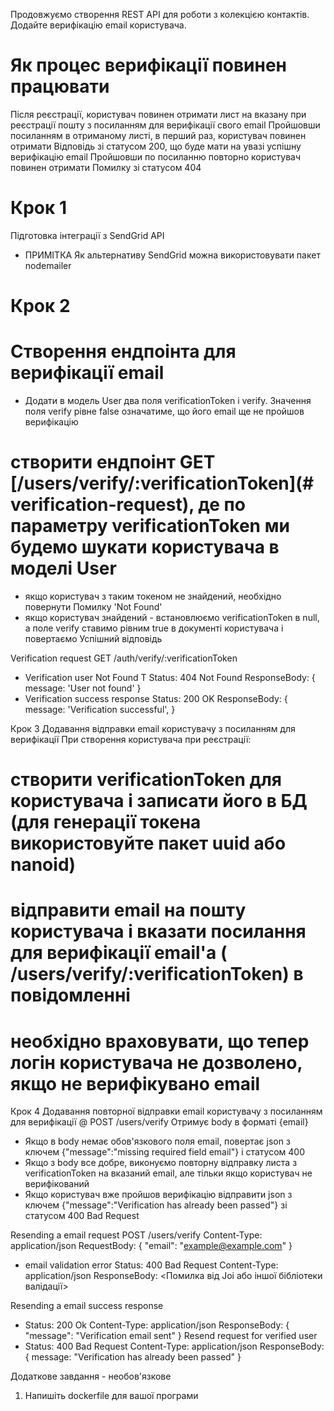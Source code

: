 Продовжуємо створення REST API для роботи з колекцією контактів. Додайте верифікацію email користувача.

# Як процес верифікації повинен працювати
Після реєстрації, користувач повинен отримати лист на вказану при реєстрації пошту з посиланням для верифікації свого email
Пройшовши посиланням в отриманому листі, в перший раз, користувач повинен отримати Відповідь зі статусом 200, що буде мати на увазі успішну верифікацію email
Пройшовши по посиланню повторно користувач повинен отримати Помилку зі статусом 404

# Крок 1
Підготовка інтеграції з SendGrid API
+ ПРИМІТКА Як альтернативу SendGrid можна використовувати пакет nodemailer

# Крок 2
   # Створення ендпоінта для верифікації email
+ Додати в модель User два поля verificationToken і verify. Значення поля verify рівне false означатиме, що його email ще не пройшов верифікацію

# створити ендпоінт GET [/users/verify/:verificationToken](# verification-request), де по параметру verificationToken ми будемо шукати користувача в моделі User
+ якщо користувач з таким токеном не знайдений, необхідно повернути Помилку 'Not Found'
+ якщо користувач знайдений - встановлюємо verificationToken в null, а поле verify ставимо рівним true в документі користувача і повертаємо Успішний відповідь

Verification request
GET /auth/verify/:verificationToken

+ Verification user Not Found T
Status: 404 Not Found
ResponseBody: {
  message: 'User not found'
}
+ Verification success response
Status: 200 OK
ResponseBody: {
  message: 'Verification successful',
}

Крок 3
Додавання відправки email користувачу з посиланням для верифікації
При створення користувача при реєстрації:
   # створити verificationToken для користувача і записати його в БД (для генерації токена використовуйте пакет uuid або nanoid)
   # відправити email на пошту користувача і вказати посилання для верифікації email'а ( /users/verify/:verificationToken) в повідомленні
   # необхідно враховувати, що тепер логін користувача не дозволено, якщо не верифікувано email

Крок 4
Додавання повторної відправки email користувачу з посиланням для верифікації @ POST /users/verify
Отримує body в форматі {email}
+ Якщо в body немає обов'язкового поля email, повертає json з ключем {"message":"missing required field email"} і статусом 400
+ Якщо з body все добре, виконуємо повторну відправку листа з verificationToken на вказаний email, але тільки якщо користувач не верифікований
+ Якщо користувач вже пройшов верифікацію відправити json з ключем {"message":"Verification has already been passed"} зі статусом 400 Bad Request

Resending a email request
POST /users/verify
Content-Type: application/json
RequestBody: {
  "email": "example@example.com"
}

+ email validation error
Status: 400 Bad Request
Content-Type: application/json
ResponseBody: <Помилка від Joi або іншої бібліотеки валідації>

Resending a email success response
+ Status: 200 Ok
Content-Type: application/json
ResponseBody: {
  "message": "Verification email sent"
}
Resend request for verified user
+ Status: 400 Bad Request
Content-Type: application/json
ResponseBody: {
  message: "Verification has already been passed"
}


Додаткове завдання - необов'язкове
1. Напишіть dockerfile для вашої програми
